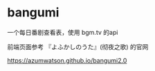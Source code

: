 # bangumi

一个每日番剧查看表，使用 bgm.tv 的api

前端页面参考 『よふかしのうた』(彻夜之歌) 的官网

https://azumwatson.github.io/bangumi2.0
